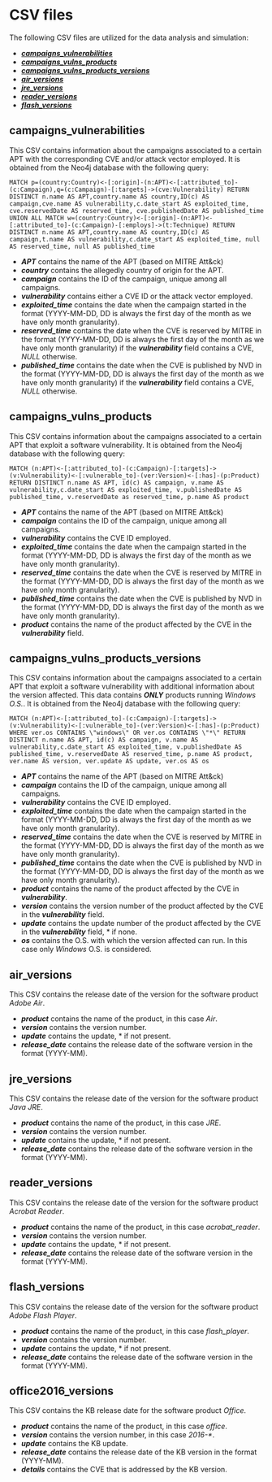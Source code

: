 # CSV files

The following CSV files are utilized for the data analysis and simulation:
- [***campaigns_vulnerabilities***](#campaigns_vulnerabilities)
- [***campaigns_vulns_products***](#campaigns_vulns_products)
- [***campaigns_vulns_products_versions***](#campaigns_vulns_products_versions)
- [***air_versions***](#air_versions)
- [***jre_versions***](#jre_versions)
- [***reader_versions***](#reader_versions)
- [***flash_versions***](#flash_versions)


## campaigns_vulnerabilities
This CSV contains information about the campaigns associated to a certain APT with the corresponding CVE and/or attack vector employed. It is obtained from the Neo4j database with the following query:
```
MATCH p=(country:Country)<-[:origin]-(n:APT)<-[:attributed_to]-(c:Campaign),q=(c:Campaign)-[:targets]->(cve:Vulnerability) RETURN DISTINCT n.name AS APT,country.name AS country,ID(c) AS campaign,cve.name AS vulnerability,c.date_start AS exploited_time, cve.reservedDate AS reserved_time, cve.publishedDate AS published_time UNION ALL MATCH w=(country:Country)<-[:origin]-(n:APT)<-[:attributed_to]-(c:Campaign)-[:employs]->(t:Technique) RETURN DISTINCT n.name AS APT,country.name AS country,ID(c) AS campaign,t.name AS vulnerability,c.date_start AS exploited_time, null AS reserved_time, null AS published_time
```
- ***APT*** contains the name of the APT (based on MITRE Att\&ck)
- ***country*** contains the allegedly country of origin for the APT.
- ***campaign*** contains the ID of the campaign, unique among all campaigns.
- ***vulnerability*** contains either a CVE ID or the attack vector employed.
- ***exploited_time*** contains the date when the campaign started in the format (YYYY-MM-DD, DD is always the first day of the month as we have only month granularity).
- ***reserved_time*** contains the date when the CVE is reserved by MITRE in the format (YYYY-MM-DD, DD is always the first day of the month as we have only month granularity) if the ***vulnerability*** field contains a CVE, *NULL* otherwise.
- ***published_time*** contains the date when the CVE is published by NVD in the format (YYYY-MM-DD, DD is always the first day of the month as we have only month granularity) if the ***vulnerability*** field contains a CVE, *NULL* otherwise.

## campaigns_vulns_products
This CSV contains information about the campaigns associated to a certain APT that exploit a software vulnerability. It is obtained from the Neo4j database with the following query:
```
MATCH (n:APT)<-[:attributed_to]-(c:Campaign)-[:targets]->(v:Vulnerability)<-[:vulnerable_to]-(ver:Version)<-[:has]-(p:Product) RETURN DISTINCT n.name AS APT, id(c) AS campaign, v.name AS vulnerability,c.date_start AS exploited_time, v.publishedDate AS published_time, v.reservedDate as reserved_time, p.name AS product
```
- ***APT*** contains the name of the APT (based on MITRE Att\&ck)
- ***campaign*** contains the ID of the campaign, unique among all campaigns.
- ***vulnerability*** contains the CVE ID employed.
- ***exploited_time*** contains the date when the campaign started in the format (YYYY-MM-DD, DD is always the first day of the month as we have only month granularity).
- ***reserved_time*** contains the date when the CVE is reserved by MITRE in the format (YYYY-MM-DD, DD is always the first day of the month as we have only month granularity).
- ***published_time*** contains the date when the CVE is published by NVD in the format (YYYY-MM-DD, DD is always the first day of the month as we have only month granularity).
- ***product*** contains the name of the product affected by the CVE in the ***vulnerability*** field.

## campaigns_vulns_products_versions
This CSV contains information about the campaigns associated to a certain APT that exploit a software vulnerability with additional information about the version affected. This data contains ***ONLY*** products running *Windows O.S.*. It is obtained from the Neo4j database with the following query:
```
MATCH (n:APT)<-[:attributed_to]-(c:Campaign)-[:targets]->(v:Vulnerability)<-[:vulnerable_to]-(ver:Version)<-[:has]-(p:Product) WHERE ver.os CONTAINS \"windows\" OR ver.os CONTAINS \"*\" RETURN DISTINCT n.name AS APT, id(c) AS campaign, v.name AS vulnerability,c.date_start AS exploited_time, v.publishedDate AS published_time, v.reservedDate AS reserved_time, p.name AS product, ver.name AS version, ver.update AS update, ver.os AS os
```
- ***APT*** contains the name of the APT (based on MITRE Att\&ck)
- ***campaign*** contains the ID of the campaign, unique among all campaigns.
- ***vulnerability*** contains the CVE ID employed.
- ***exploited_time*** contains the date when the campaign started in the format (YYYY-MM-DD, DD is always the first day of the month as we have only month granularity).
- ***reserved_time*** contains the date when the CVE is reserved by MITRE in the format (YYYY-MM-DD, DD is always the first day of the month as we have only month granularity).
- ***published_time*** contains the date when the CVE is published by NVD in the format (YYYY-MM-DD, DD is always the first day of the month as we have only month granularity).
- ***product*** contains the name of the product affected by the CVE in ***vulnerability***.
- ***version*** contains the version number of the product affected by the CVE in the ***vulnerability*** field.
- ***update*** contains the update number of the product affected by the CVE in the ***vulnerability*** field, * if none.
- ***os*** contains the O.S. with which the version affected can run. In this case only *Windows* O.S. is considered.


## air_versions
This CSV contains the release date of the version for the software product *Adobe Air*.
- ***product*** contains the name of the product, in this case *Air*.
- ***version*** contains the version number.
- ***update*** contains the update, * if not present.
- ***release_date*** contains the release date of the software version in the format (YYYY-MM).

## jre_versions
This CSV contains the release date of the version for the software product *Java JRE*.
- ***product*** contains the name of the product, in this case *JRE*.
- ***version*** contains the version number.
- ***update*** contains the update, * if not present.
- ***release_date*** contains the release date of the software version in the format (YYYY-MM).

## reader_versions
This CSV contains the release date of the version for the software product *Acrobat Reader*.
- ***product*** contains the name of the product, in this case *acrobat_reader*.
- ***version*** contains the version number.
- ***update*** contains the update, * if not present.
- ***release_date*** contains the release date of the software version in the format (YYYY-MM).

## flash_versions
This CSV contains the release date of the version for the software product *Adobe Flash Player*.
- ***product*** contains the name of the product, in this case *flash_player*.
- ***version*** contains the version number.
- ***update*** contains the update, * if not present.
- ***release_date*** contains the release date of the software version in the format (YYYY-MM).

## office2016_versions
This CSV contains the KB release date for the software product *Office*.
- ***product*** contains the name of the product, in this case *office*.
- ***version*** contains the version number, in this case *2016-\**.
- ***update*** contains the KB update.
- ***release_date*** contains the release date of the KB version in the format (YYYY-MM).
- ***details*** contains the CVE that is addressed by the KB version.
